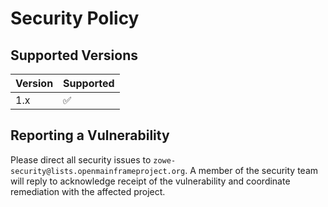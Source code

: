 # Security Policy

## Supported Versions

| Version | Supported          |
| ------- | ------------------ |
| 1.x     | :white_check_mark: |

## Reporting a Vulnerability

Please direct all security issues to `zowe-security@lists.openmainframeproject.org`. A member of the security team will reply to acknowledge receipt of the vulnerability and coordinate remediation with the affected project.
